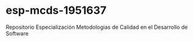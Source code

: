 # esp-mcds-1951637
Repositorio Especialización Metodologias de Calidad en el Desarrollo de Software
